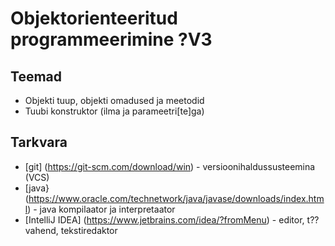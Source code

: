 # Objektorienteeritud programmeerimine ?V3
## Teemad
* Objekti tuup, objekti omadused ja meetodid
* Tuubi konstruktor (ilma ja parameetri[te]ga)

## Tarkvara
* [git] (https://git-scm.com/download/win) - versioonihaldussusteemina (VCS)
* [java} (https://www.oracle.com/technetwork/java/javase/downloads/index.html) - java kompilaator ja interpretaator
* [IntelliJ IDEA] (https://www.jetbrains.com/idea/?fromMenu) - editor, t??vahend, tekstiredaktor
